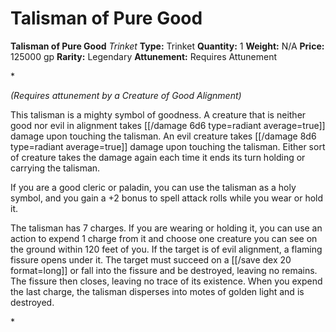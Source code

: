 # Talisman of Pure Good

**Talisman of Pure Good**
_Trinket_
**Type:** Trinket
**Quantity:** 1
**Weight:** N/A
**Price:** 125000 gp
**Rarity:** Legendary
**Attunement:** Requires Attunement

*<div class="item-attunement"><i>(Requires attunement by a Creature of Good Alignment)</i><p>This talisman is a mighty symbol of goodness. A creature that is neither good nor evil in alignment takes  [[/damage 6d6 type=radiant average=true]] damage upon touching the talisman. An evil creature takes  [[/damage 8d6 type=radiant average=true]] damage upon touching the talisman. Either sort of creature takes the damage again each time it ends its turn holding or carrying the talisman.

If you are a good cleric or paladin, you can use the talisman as a holy symbol, and you gain a +2 bonus to spell attack rolls while you wear or hold it.

The talisman has 7 charges. If you are wearing or holding it, you can use an action to expend 1 charge from it and choose one creature you can see on the ground within 120 feet of you. If the target is of evil alignment, a flaming fissure opens under it. The target must succeed on a [[/save dex 20 format=long]] or fall into the fissure and be destroyed, leaving no remains. The fissure then closes, leaving no trace of its existence. When you expend the last charge, the talisman disperses into motes of golden light and is destroyed.</p>*